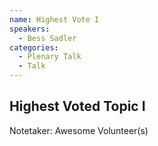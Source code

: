 ```yaml
---
name: Highest Vote I
speakers:
  - Bess Sadler
categories:
  - Plenary Talk
  - Talk
---
```


## Highest Voted Topic I
Notetaker: Awesome Volunteer(s)


